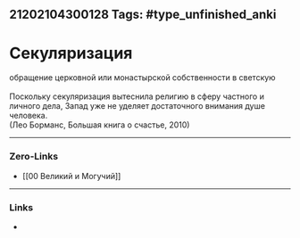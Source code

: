 21202104300128
Tags: #type_unfinished_anki 
---
# Секуляризация

обращение церковной или монастырской собственности в светскую<br><br>Поскольку секуляризация вытеснила религию в сферу частного и личного дела, Запад уже не уделяет достаточного внимания душе человека.<br>(Лео Борманс, Большая книга о счастье, 2010)

---
### Zero-Links
- [[00 Великий и Могучий]]
---
### Links
-